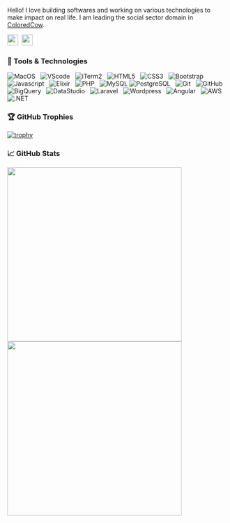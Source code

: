 
Hello! I love building softwares and working on various technologies to make impact on real life. I am leading the social sector domain in <a href="https://coloredcow.com?utm_source=github&utm_medium=mohitgusain">ColoredCow</a>.

<a href="https://instagram.com/mohitgusain"><img height="25" width="25" src="https://cdn.jsdelivr.net/npm/simple-icons@v3/icons/instagram.svg"></a>&nbsp;
<a href="https://www.linkedin.com/in/mohit-gusain-43b27195/"><img height="25" width="25" src="https://cdn.jsdelivr.net/npm/simple-icons@v3/icons/linkedin.svg"></a>


### 🔧 Tools  & Technologies



![MacOS](https://img.shields.io/badge/-MacOS-grey?logo=Apple&style=plastic)&nbsp;&nbsp;
![VScode](https://img.shields.io/badge/-VScode-grey?logo=visual-studio-code&style=plastic)&nbsp;&nbsp;
![iTerm2](https://img.shields.io/badge/-iTerm2-grey?logo=Apple&style=plastic)&nbsp;&nbsp;
![HTML5](https://img.shields.io/badge/-HTML5-grey?logo=html5&style=plastic)&nbsp;&nbsp;
![CSS3](https://img.shields.io/badge/-CSS3-grey?logo=css3&style=plastic)&nbsp;&nbsp;
![Bootstrap](https://img.shields.io/badge/-Bootstrap-grey?logo=bootstrap&style=plastic)&nbsp;&nbsp;
![Javascript](https://img.shields.io/badge/-Javascript-grey?logo=javascript&style=plastic&logoColor=yellow)&nbsp;&nbsp;
![Elixir](https://img.shields.io/badge/-Elixir-grey?logo=elixir&style=plastic)&nbsp;&nbsp;
![PHP](https://img.shields.io/badge/-PHP-grey?logo=php&style=plastic)&nbsp;&nbsp;
![MySQL](https://img.shields.io/badge/-MySQL-grey?logo=mysql&style=plastic&logoColor=blue)
![PostgreSQL](https://img.shields.io/badge/-PostgreSQL-grey?logo=postgresql&style=plastic&logoColor=blue)&nbsp;&nbsp;
![Git](https://img.shields.io/badge/-Git-grey?logo=git&style=plastic)&nbsp;&nbsp;
![GitHub](https://img.shields.io/badge/-GitHub-grey?logo=github&style=plastic)&nbsp;&nbsp;
![BigQuery](https://img.shields.io/badge/-BigQuery-grey?logo=googlecloud&style=plastic)&nbsp;&nbsp;
![DataStudio](https://img.shields.io/badge/-DataStudio-grey?logo=googleanalytics&style=plastic)&nbsp;&nbsp;
![Laravel](https://img.shields.io/badge/-Laravel-grey?logo=laravel&style=plastic)&nbsp;&nbsp;
![Wordpress](https://img.shields.io/badge/-Wordpress-grey?logo=wordpress&style=plastic)&nbsp;&nbsp;
![Angular](https://img.shields.io/badge/-Angular-grey?logo=angular&style=plastic)&nbsp;&nbsp;
![AWS](https://img.shields.io/badge/-AWS-grey?logo=amazonaws&style=plastic)&nbsp;&nbsp;
![.NET](https://img.shields.io/badge/-.NET-grey?logo=dotnet&style=plastic)&nbsp;&nbsp;


### 🏆 GitHub Trophies

[![trophy](https://github-profile-trophy.vercel.app/?username=mohitgusain&margin-w=15&theme=gruvbox)](https://github.com/mohitgusain/github-profile-trophy)


### &#x1f4c8; GitHub Stats
<p align = "left">
  <img src = "https://github-readme-stats.vercel.app/api?username=mohitgusain&show_icons=true&theme=gruvbox" width = 400>
  <img src = "https://github-readme-streak-stats.herokuapp.com?user=mohitgusain&theme=gruvbox" width = 400>
</p>
